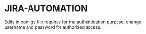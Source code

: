 # JIRA-AUTOMATION
Edits in configs file requires for the authentication purpose,
change username and password for authorized access.

